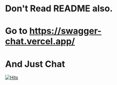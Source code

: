# Don't Read README also.
# Go to https://swagger-chat.vercel.app/
# And Just Chat

[![Hits](https://hits.seeyoufarm.com/api/count/incr/badge.svg?url=https%3A%2F%2Fgithub.com%2FanonymousRecords%2Fswagger-chat&count_bg=%2379C83D&title_bg=%23555555&icon=&icon_color=%23E7E7E7&title=hits&edge_flat=false)](https://hits.seeyoufarm.com)
